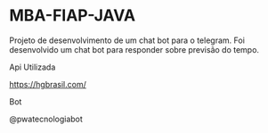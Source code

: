 # MBA-FIAP-JAVA

Projeto de desenvolvimento de um chat bot para o telegram.
Foi desenvolvido um chat bot para responder sobre previsão do tempo.

Api Utilizada

https://hgbrasil.com/

Bot

@pwatecnologiabot
